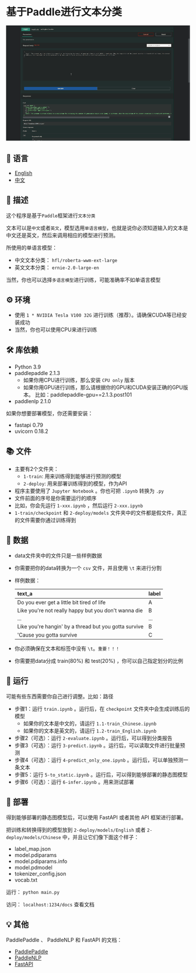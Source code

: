 # 基于Paddle进行文本分类

![example](imgs/example.gif)

## 🎨 语言

- [English](/README.md)
- [中文](/README-zh.md)

## 📝 描述

这个程序是基于`Paddle`框架进行`文本分类`

文本可以是`中文`或者`英文`，模型选用`单语言模型`，也就是说你必须知道输入的文本是中文还是英文，然后来调用相应的模型进行预测。

所使用的单语言模型：

* 中文文本分类： `hfl/roberta-wwm-ext-large`
* 英文文本分类： `ernie-2.0-large-en`

当然，你也可以选择`多语言模型`进行训练，可能准确率不如单语言模型

## ⚙ 环境

* 使用  `1 * NVIDIA Tesla V100 32G` 进行训练（推荐）。请确保CUDA等已经安装成功
* 当然，你也可以使用CPU来进行训练

## 🛠 库依赖

* Python 3.9
* paddlepaddle 2.1.3
  * 如果你用CPU进行训练，那么安装 `CPU only` 版本
  * 如果你用GPU进行训练，那么请根据你的GPU和CUDA安装正确的GPU版本。
    比如：paddlepaddle-gpu==2.1.3.post101
* paddlenlp 2.1.0

如果你想要部署模型，你还需要安装：

* fastapi 0.79
* uvicorn 0.18.2

## 📚 文件

* 主要有2个文件夹：
  * `1-train`: 用来训练得到能够进行预测的模型
  * `2-deploy`: 用来部署训练得到的模型，作为API
* 程序主要使用了 `Jupyter Notebook` 。你也可把 `.ipynb` 转换为 `.py`
* 文件前面的序号是你需要运行的顺序
* 比如，你会先运行 `1-xxx.ipynb` ，然后运行 `2-xxx.ipynb`
* `1-train/checkpoint` 和 `2-deploy/models` 文件夹中的文件都是假文件，真正的文件需要你通过训练得到

## 📖 数据

* data文件夹中的文件只是一些样例数据

* 你需要把你的data转换为一个 `csv` 文件，并且使用 `\t` 来进行分割

* 样例数据：

  | text_a                                                | label |
  | ----------------------------------------------------- | ----- |
  | Do you ever get a little bit tired of life            | A     |
  | Like you're not really happy but you don't wanna die  | B     |
  | ...                                                   | ...   |
  | Like you're hangin' by a thread but you gotta survive | B     |
  | 'Cause you gotta survive                              | C     |

* 你必须确保在文本和标签中没有 `\t`。`重要！！！`
* 你需要把data分成 train(80%) 和 test(20%) ，你可以自己指定划分的比例

## 🎯 运行

可能有些东西需要你自己进行调整。比如：路径

* 步骤1：运行 `train.ipynb` 。运行后，在 `checkpoint` 文件夹中会生成训练后的模型
  * 如果你的文本是中文的，请运行 `1.1-train_Chinese.ipynb`
  * 如果你的文本是英文的，请运行 `1.2-train_English.ipynb`
* 步骤2（可选）：运行 `2-evaluate.ipynb` 。运行后，可以得到分类报告
* 步骤3（可选）：运行 `3-predict.ipynb` 。运行后，可以读取文件进行批量预测
* 步骤4（可选）：运行 `4-predict_only_one.ipynb` 。运行后，可以单独预测一条文本
* 步骤5：运行 `5-to_static.ipynb` 。运行后，可以得到能够部署的静态图模型
* 步骤6（可选）：运行 `6-infer.ipynb` 。用来测试部署

## 📢 部署

得到能够部署的静态图模型后，可以使用 FastAPI 或者其他 API 框架进行部署。

把训练和转换得到的模型放到 `2-deploy/models/English` 或者 `2-deploy/models/Chinese` 中，并且让它们像下面这个样子：

* label_map.json
* model.pdiparams
* model.pdiparams.info
* model.pdmodel
* tokenizer_config.json
* vocab.txt

运行： `python main.py`

访问： `localhost:1234/docs` 查看文档

## 💡 其他

PaddlePaddle 、 PaddleNLP 和 FastAPI 的文档：

* [PaddlePaddle](https://www.paddlepaddle.org.cn/documentation/docs/zh/guides/index_cn.html)
* [PaddleNLP](https://paddlenlp.readthedocs.io/zh/latest/)
* [FastAPI](https://fastapi.tiangolo.com/zh/)

